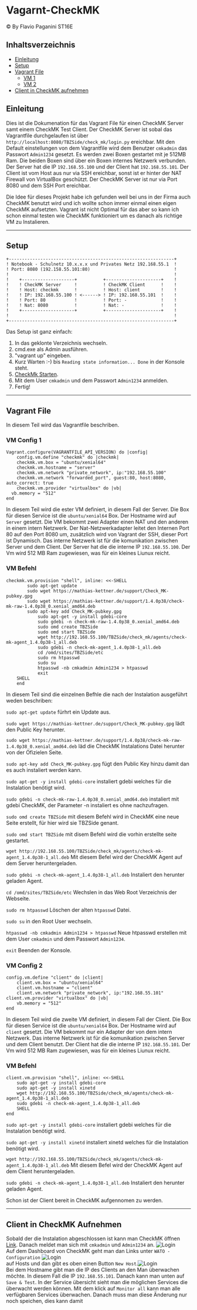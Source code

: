 # Vagarnt-CheckMK
© By Flavio Paganini ST16E
## Inhaltsverzeichnis
* [Einleitung](#Einleitung)<br>
* [Setup](#Setup)<br>
* [Vagrant File](#Vagrant-File)<br>
  * [VM 1](#vm-config-1)<br>
  * [VM 2](#vm-config-2)<br>
* [Client in CheckMK aufnehmen](#client-in-checkmk-aufnehmen)<br>
## Einleitung
Dies ist die Dokumenation für das Vagrant File für einen CheckMK Server samt einem CheckMK Test Client. Der CheckMK Server ist sobal das Vagrantfile durchgelaufen ist über `http://localhost:8080/TBZSide/check_mk/login.py` ereichbar. Mit den Default einstellungen von dem Vagrantfile wird dem Benutzer `cmkadmin` das Passwort `Admin1234` gesetzt. Es werden zwei Boxen gestartet mit je 512MB Ram. Die beiden Boxen sind über ein Boxen internes Netzwerk verbunden. Der Server hat die IP `192.168.55.100` und der Client hat `192.168.55.101`. Der Client ist vom Host aus nur via SSH ereichbar, sonst ist er hinter der NAT Firewall von VirtualBox geschützt. Der CheckMK Server ist nur via Port 8080 und dem SSH Port ereichbar.

Die Idee für dieses Projekt habe ich gefunden weil bei uns in der Firma auch CheckMK benutzt wird und ich wollte schon immer einmal einen eigen CheckMK aufsetzten. Vagrant ist nicht Optimal für das aber so kann ich schon einmal testen wie CheckMK funktioniert um es danach als richtige VM zu Instalieren.
___
## Setup
    +---------------------------------------------------------------+
    ! Notebook - Schulnetz 10.x.x.x und Privates Netz 192.168.55.1  !                 
    ! Port: 8080 (192.158.55.101:80)                                !	
    !                                                               !	
    !    +--------------------+          +---------------------+    !
    !    ! CheckMK Server     !          ! CheckMK Client      !    ! 
    !    ! Host: checkmk      !          ! Host: client        !    !
    !    ! IP: 192.168.55.100 ! <------> ! IP: 192.168.55.101  !    !
    !    ! Port: 80           !          ! Port: -             !    !
    !    ! Nat: 8080          !          ! Nat: -              !    !
    !    +--------------------+          +---------------------+    !
    !                                                               !	
    +---------------------------------------------------------------+
Das Setup ist ganz einfach:
1. In das geklonte Verzeichnis wechseln.
2. cmd.exe als Admin ausführen.
3. "vagrant up" eingeben.
4. Kurz Warten :-) bis `Reading state information... Done` in der Konsole steht.
5. [CheckMk Starten](http://localhost:8080/TBZSide/check_mk/login.py).
6. Mit dem User `cmkadmin` und dem Passwort `Admin1234` anmelden.
7. Fertig!
___
## Vagrant File
In diesem Teil wird das Vagrantfile beschriben.
### VM Config 1
    Vagrant.configure(VAGRANTFILE_API_VERSION) do |config|
        config.vm.define "checkmk" do |checkmk|
        checkmk.vm.box = "ubuntu/xenial64"
        checkmk.vm.hostname = "server"
        checkmk.vm.network "private_network", ip:"192.168.55.100" 
        checkmk.vm.network "forwarded_port", guest:80, host:8080, auto_correct: true
        checkmk.vm.provider "virtualbox" do |vb|
	  vb.memory = "512"  
	end   
In diesem Teil wird die ester VM definiert, in diesem Fall der Server. Die Box für diesen Service ist die `ubuntu/xenial64` Box. Der Hostname wird auf `Server` gesetzt. Die VM bekommt zwei Adapter einen NAT und den anderen in einem intern Netzwerk. Der Nat-Netzwerkadapter leitet den Internen Port 80 auf den Port 8080 um, zusätzlich wird von Vagrant der SSH, dieser Port ist Dynamisch. Das interne Netzwerk ist für die komunikation zwischen Server und dem Client. Der Server hat die die interne IP `192.168.55.100`. Der Vm wird 512 MB Ram zugewiesen, was für ein kleines Liunux reicht.
### VM Befehl
    checkmk.vm.provision "shell", inline: <<-SHELL
		    sudo apt-get update
		    sudo wget https://mathias-kettner.de/support/Check_MK-pubkey.gpg
		    sudo wget https://mathias-kettner.de/support/1.4.0p38/check-mk-raw-1.4.0p38_0.xenial_amd64.deb
		    sudo apt-key add Check_MK-pubkey.gpg
                sudo apt-get -y install gdebi-core
                sudo gdebi -n check-mk-raw-1.4.0p38_0.xenial_amd64.deb
                sudo omd create TBZSide
                sudo omd start TBZSide
                wget http://192.168.55.100/TBZSide/check_mk/agents/check-mk-agent_1.4.0p38-1_all.deb
                sudo gdebi -n check-mk-agent_1.4.0p38-1_all.deb
                cd /omd/sites/TBZSide/etc
                sudo rm htpasswd
                sudo su
                htpasswd -nb cmkadmin Admin1234 > htpasswd
                exit
        SHELL
        end
In diesem Teil sind die einzelnen Befhle die nach der Instalation ausgeführt weden beschriben:

`sudo apt-get update` fürhrt ein Update aus.

`sudo wget https://mathias-kettner.de/support/Check_MK-pubkey.gpg` lädt den Public Key herunter.

`sudo wget https://mathias-kettner.de/support/1.4.0p38/check-mk-raw-1.4.0p38_0.xenial_amd64.deb` läd die CheckMK Instalations Datei herunter von der Ofizielen Seite.

`sudo apt-key add Check_MK-pubkey.gpg` fügt den Public Key hinzu damit dan es auch instaliert werden kann.

`sudo apt-get -y install gdebi-core` instaliert gdebi welches für die Instalation benötigt wird.

`sudo gdebi -n check-mk-raw-1.4.0p38_0.xenial_amd64.deb` instaliert mit gdebi CheckMK, der Parameter -n instaliert es ohne nachzufragen.

`sudo omd create TBZSide` mit diesem Befehl wird in CheckMK eine neue Seite erstellt, für hier wird sie TBZSide genant.

`sudo omd start TBZSide` mit disem Befehl wird die vorhin erstellte seite gestartet.

`wget http://192.168.55.100/TBZSide/check_mk/agents/check-mk-agent_1.4.0p38-1_all.deb` Mit diesem Befel wird der CheckMK Agent auf dem Server heruntergeladen.

`sudo gdebi -n check-mk-agent_1.4.0p38-1_all.deb` Instaliert den herunter geladen Agent.

`cd /omd/sites/TBZSide/etc` Wechslen in das Web Root Verzeichnis der Webseite.

`sudo rm htpasswd` Löschen der alten `htpasswd` Datei.

`sudo su` in den Root User wechseln.

`htpasswd -nb cmkadmin Admin1234 > htpasswd` Neue htpasswd erstellen mit dem User `cmkadmin` und dem Passwort `Admin1234`.

`exit` Beenden der Konsole.

### VM Config 2
    config.vm.define "client" do |client|
    	client.vm.box = "ubuntu/xenial64"
    	client.vm.hostname = "client"
    	client.vm.network "private_network", ip:"192.168.55.101" 
	client.vm.provider "virtualbox" do |vb|
		vb.memory = "512"  
	end    
In diesem Teil wird die zweite VM definiert, in diesem Fall der Client. Die Box für diesen Service ist die `ubuntu/xenial64` Box. Der Hostname wird auf `client` gesetzt. Die VM bekommt nur ein Adapter der von dem intern Netzwerk. Das interne Netzwerk ist für die komunikation zwischen Server und dem Client benutzt. Der Client hat die die interne IP `192.168.55.101`. Der Vm wird 512 MB Ram zugewiesen, was für ein kleines Liunux reicht.
### VM Befehl
	client.vm.provision "shell", inline: <<-SHELL
		sudo apt-get -y install gdebi-core
		sudo apt-get -y install xinetd
		wget http://192.168.55.100/TBZSide/check_mk/agents/check-mk-agent_1.4.0p38-1_all.deb
		sudo gdebi -n check-mk-agent_1.4.0p38-1_all.deb
		SHELL
	end

`sudo apt-get -y install gdebi-core` instaliert gdebi welches für die Instalation benötigt wird.

`sudo apt-get -y install xinetd` instaliert xinetd welches für die Instalation benötigt wird.

`wget http://192.168.55.100/TBZSide/check_mk/agents/check-mk-agent_1.4.0p38-1_all.deb` Mit diesem Befel wird der CheckMK Agent auf dem Client heruntergeladen.

`sudo gdebi -n check-mk-agent_1.4.0p38-1_all.deb` Instaliert den herunter geladen Agent.

Schon ist der Client bereit in CheckMK aufgennomen zu werden.

___
## Client in CheckMK Aufnehmen
Sobald der die Instalation abgeschlossen ist kann man CheckMK öffnen [Link](http://localhost:8080/TBZSide/check_mk/login.py). Danach meldet man sich mit `cmkadmin` und `Admin1234` an. ![Login](img/Login.PNG)<br> Auf dem Dashboard von CheckMK geht man dan Links unter `WATO - Configuration` ![Login](img/wato.PNG)<br> auf Hosts und dan gibt es oben einen Button `New Host`.![Login](img/newhost.PNG)<br> Bei dem Hostname gibt man die IP des Clients an den Man überwachen möchte. In diesem Fall die IP `192.168.55.101`. Danach kann man unten auf `Save & Test`. In der Service übersicht sieht man die möglichen Services die überwacht werden können. Mit dem klick auf `Monitor all` kann man alle verfügbaren Services überwachen. Danach muss man diese Änderung nur noch speichen, dies kann  damit

